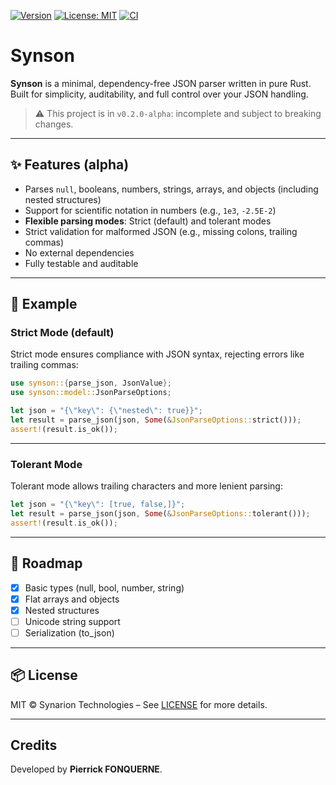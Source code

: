 [![Version](https://img.shields.io/badge/version-0.2.0--alpha-blue)](https://github.com/SynarionGroup/synson)
[![License: MIT](https://img.shields.io/badge/license-MIT-blue.svg)](LICENSE)
[![CI](https://github.com/SynarionGroup/synson/actions/workflows/ci.yml/badge.svg)](https://github.com/SynarionGroup/synson/actions)

# Synson

**Synson** is a minimal, dependency-free JSON parser written in pure Rust.  
Built for simplicity, auditability, and full control over your JSON handling.

> ⚠️ This project is in `v0.2.0-alpha`: incomplete and subject to breaking changes.

---

## ✨ Features (alpha)

- Parses `null`, booleans, numbers, strings, arrays, and objects (including nested structures)
- Support for scientific notation in numbers (e.g., `1e3`, `-2.5E-2`)
- **Flexible parsing modes**: Strict (default) and tolerant modes
- Strict validation for malformed JSON (e.g., missing colons, trailing commas)
- No external dependencies
- Fully testable and auditable

---

## 🚀 Example

### Strict Mode (default)

Strict mode ensures compliance with JSON syntax, rejecting errors like trailing commas:

```rust
use synson::{parse_json, JsonValue};
use synson::model::JsonParseOptions;

let json = "{\"key\": {\"nested\": true}}";
let result = parse_json(json, Some(&JsonParseOptions::strict()));
assert!(result.is_ok());
```
---

### Tolerant Mode

Tolerant mode allows trailing characters and more lenient parsing:

```rust
let json = "{\"key\": [true, false,]}";
let result = parse_json(json, Some(&JsonParseOptions::tolerant()));
assert!(result.is_ok());
```

---

## 🔧 Roadmap

- [x] Basic types (null, bool, number, string)
- [x] Flat arrays and objects
- [x] Nested structures
- [ ] Unicode string support
- [ ] Serialization (to_json)

---

## 📦 License
MIT © Synarion Technologies – See [LICENSE](LICENSE) for more details.

---

## Credits

Developed by **Pierrick FONQUERNE**.

